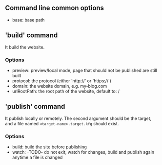 
## Command line common options

* base: base path



## 'build' command

It build the website.

### Options

* preview: preview/local mode, page that should not be published are still built
* protocol: the protocol (either 'http://' or 'https://')
* domain: the website domain, e.g. my-blog.com
* urlRootPath: the root path of the website, default to: /



## 'publish' command

It publish locally or remotely.
The second argument should be the target, and a file named `<target-name>.target.kfg` should exist.

### Options

* build: build the site before publishing
* watch: -TODO- do not exit, watch for changes, build and publish again anytime a file is changed

